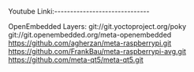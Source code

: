 Youtube Linki:------------------------------



OpenEmbedded Layers:
git://git.yoctoproject.org/poky
git://git.openembedded.org/meta-openembedded
https://github.com/agherzan/meta-raspberrypi.git
https://github.com/FrankBau/meta-raspberrypi-avg.git
https://github.com/meta-qt5/meta-qt5.git
